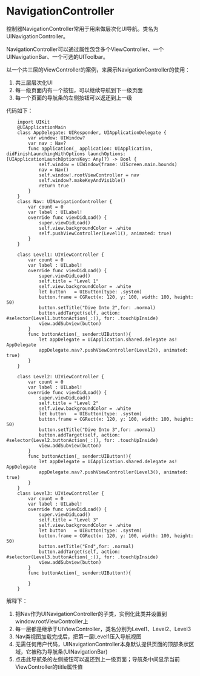 # NavigationController

控制器NavigationController常用于用来做层次化UI导航。类名为UINavigationController。

NavigationController可以通过属性包含多个ViewController、一个UINavigationBar、一个可选的UIToolbar。

以一个共三层的ViewController的案例，来展示NavigationController的使用：

1. 共三层层次化UI
2. 每一级页面内有一个按钮，可以继续导航到下一级页面
3. 每一个页面的导航条的左侧按钮可以返还到上一级

代码如下：

        import UIKit
        @UIApplicationMain
        class AppDelegate: UIResponder, UIApplicationDelegate {
            var window: UIWindow?
            var nav : Nav?
            func application(_ application: UIApplication, didFinishLaunchingWithOptions launchOptions: [UIApplicationLaunchOptionsKey: Any]?) -> Bool {
                self.window = UIWindow(frame: UIScreen.main.bounds)
                nav = Nav()
                self.window!.rootViewController = nav
                self.window?.makeKeyAndVisible()
                return true
            }
        }
        class Nav: UINavigationController {
            var count = 0
            var label : UILabel!
            override func viewDidLoad() {
                super.viewDidLoad()
                self.view.backgroundColor = .white
                self.pushViewController(Level1(), animated: true)
            }
        }
        
        class Level1: UIViewController {
            var count = 0
            var label : UILabel!
            override func viewDidLoad() {
                super.viewDidLoad()
                self.title = "Level 1"
                self.view.backgroundColor = .white
                let button   = UIButton(type: .system)
                button.frame = CGRect(x: 120, y: 100, width: 100, height: 50)
                button.setTitle("Dive Into 2",for: .normal)
                button.addTarget(self, action: #selector(Level1.buttonAction(_:)), for: .touchUpInside)
                view.addSubview(button)
            }
            func buttonAction(_ sender:UIButton!){
                let appDelegate = UIApplication.shared.delegate as! AppDelegate
                appDelegate.nav?.pushViewController(Level2(), animated: true)
            }
        }
        
        class Level2: UIViewController {
            var count = 0
            var label : UILabel!
            override func viewDidLoad() {
                super.viewDidLoad()
                self.title = "Level 2"
                self.view.backgroundColor = .white
                let button   = UIButton(type: .system)
                button.frame = CGRect(x: 120, y: 100, width: 100, height: 50)
                button.setTitle("Dive Into 3",for: .normal)
                button.addTarget(self, action: #selector(Level2.buttonAction(_:)), for: .touchUpInside)
                view.addSubview(button)
            }
            func buttonAction(_ sender:UIButton!){
                let appDelegate = UIApplication.shared.delegate as! AppDelegate
                appDelegate.nav?.pushViewController(Level3(), animated: true)
            }
        }
        class Level3: UIViewController {
            var count = 0
            var label : UILabel!
            override func viewDidLoad() {
                super.viewDidLoad()
                self.title = "Level 3"
                self.view.backgroundColor = .white
                let button   = UIButton(type: .system)
                button.frame = CGRect(x: 120, y: 100, width: 100, height: 50)
                button.setTitle("End",for: .normal)
                button.addTarget(self, action: #selector(Level3.buttonAction(_:)), for: .touchUpInside)
                view.addSubview(button)
            }
            func buttonAction(_ sender:UIButton!){
                
            }
        }


解释下：

1. 把Nav作为UINavigationController的子类，实例化此类并设置到window.rootViewController上
2. 每一层都是继承于UIViewController，类名分别为Level1、Level2、Level3
3. Nav类视图加载完成后，把第一层Level1压入导航视图
4. 无需任何用户代码，UINavigationController本身默认提供页面的顶部条状区域，它被称为导航条(UINavigationBar)
5.  点击此导航条的左侧按钮可以返还到上一级页面；导航条中间显示当前ViewController的title属性值

